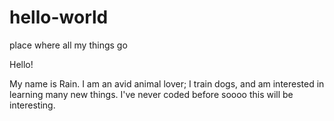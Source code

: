 # hello-world
place where all my things go

Hello!

My name is Rain.  I am an avid animal lover; I train dogs, and am interested in learning many new things. I've never coded before soooo this will be interesting.
